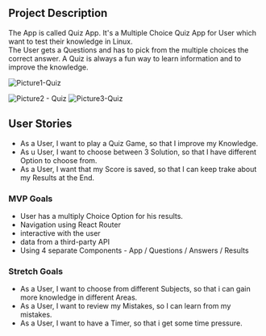 ## Project Description 

The App is called Quiz App. It's a Multiple Choice Quiz App for User which want to test their knowledge in Linux.   
The User gets a Questions and has to pick from the multiple choices the correct answer. A Quiz is always a fun way to learn information and to improve the knowledge. 


![Picture1-Quiz](https://user-images.githubusercontent.com/63123554/157294248-e65e2a2c-aaa4-4eae-a6c8-86c47aa195bb.jpg)

![Picture2 - Quiz](https://user-images.githubusercontent.com/63123554/157293450-e7b700eb-8ec2-4fa1-87ae-921bffe5b005.jpg)
![Picture3-Quiz](https://user-images.githubusercontent.com/63123554/157293462-fffba5e0-f174-4dcf-ad91-eb04f8404dae.jpg)





## User Stories

- As a User, I want to play a Quiz Game, so that I improve my Knowledge. 
- As u User, I want to choose between 3 Solution, so that I have different Option to choose from.
- As a User, I want that my Score is saved, so that I can keep trake about my Results at the End.

### MVP Goals

- User has a multiply Choice Option for his results. 
- Navigation using React Router
- interactive with the user 
- data from a third-party  API 
- Using 4 separate Components - App / Questions / Answers / Results 


### Stretch Goals
- As a User, I want to choose from different Subjects, so that i can gain more knowledge in different Areas.
- As a User, I want to review my Mistakes, so I can learn from my mistakes.
- As a User, I want to have a Timer, so that i get some time pressure. 

